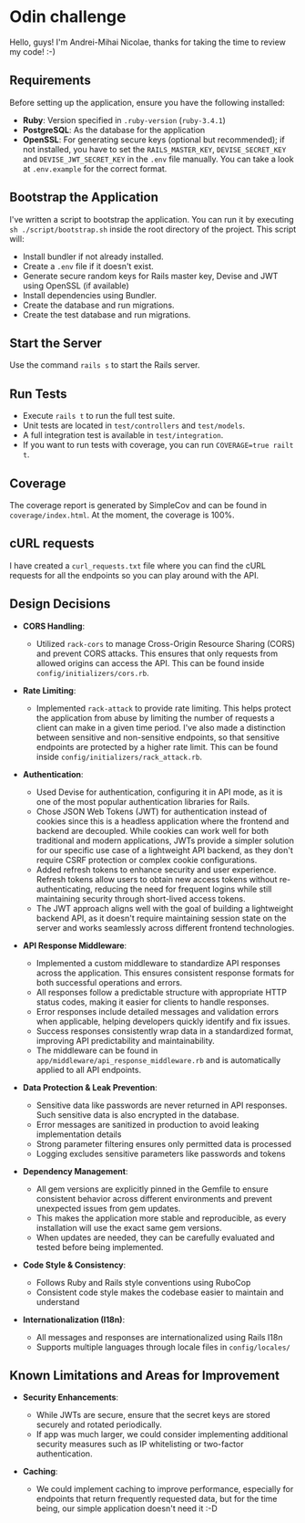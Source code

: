 # Odin challenge

Hello, guys! I'm Andrei-Mihai Nicolae, thanks for taking the time to review my code! :-)

## Requirements

Before setting up the application, ensure you have the following installed:

- **Ruby**: Version specified in `.ruby-version` (`ruby-3.4.1`)
- **PostgreSQL**: As the database for the application
- **OpenSSL**: For generating secure keys (optional but recommended); if not installed, you have to set the `RAILS_MASTER_KEY`, `DEVISE_SECRET_KEY` and `DEVISE_JWT_SECRET_KEY` in the `.env` file manually. You can take a look at `.env.example` for the correct format.

## Bootstrap the Application

I've written a script to bootstrap the application. You can run it by executing `sh ./script/bootstrap.sh` inside the root directory of the project. This script will:

- Install bundler if not already installed.
- Create a `.env` file if it doesn't exist.
- Generate secure random keys for Rails master key, Devise and JWT using OpenSSL (if available)
- Install dependencies using Bundler.
- Create the database and run migrations.
- Create the test database and run migrations.

## Start the Server

Use the command `rails s` to start the Rails server.

## Run Tests
   - Execute `rails t` to run the full test suite.
   - Unit tests are located in `test/controllers` and `test/models`.
   - A full integration test is available in `test/integration`.
   - If you want to run tests with coverage, you can run `COVERAGE=true railt t`.

## Coverage

The coverage report is generated by SimpleCov and can be found in `coverage/index.html`. At the moment, the coverage is 100%.

## cURL requests

I have created a `curl_requests.txt` file where you can find the cURL requests for all the endpoints so you can play around with the API.

## Design Decisions

- **CORS Handling**:
  - Utilized `rack-cors` to manage Cross-Origin Resource Sharing (CORS) and prevent CORS attacks. This ensures that only requests from allowed origins can access the API. This can be found inside `config/initializers/cors.rb`.

- **Rate Limiting**:
  - Implemented `rack-attack` to provide rate limiting. This helps protect the application from abuse by limiting the number of requests a client can make in a given time period. I've also made a distinction between sensitive and non-sensitive endpoints, so that sensitive endpoints are protected by a higher rate limit. This can be found inside `config/initializers/rack_attack.rb`.

- **Authentication**:
  - Used Devise for authentication, configuring it in API mode, as it is one of the most popular authentication libraries for Rails.
  - Chose JSON Web Tokens (JWT) for authentication instead of cookies since this is a headless application where the frontend and backend are decoupled. While cookies can work well for both traditional and modern applications, JWTs provide a simpler solution for our specific use case of a lightweight API backend, as they don't require CSRF protection or complex cookie configurations.
  - Added refresh tokens to enhance security and user experience. Refresh tokens allow users to obtain new access tokens without re-authenticating, reducing the need for frequent logins while still maintaining security through short-lived access tokens.
  - The JWT approach aligns well with the goal of building a lightweight backend API, as it doesn't require maintaining session state on the server and works seamlessly across different frontend technologies.

- **API Response Middleware**:
  - Implemented a custom middleware to standardize API responses across the application. This ensures consistent response formats for both successful operations and errors.
  - All responses follow a predictable structure with appropriate HTTP status codes, making it easier for clients to handle responses.
  - Error responses include detailed messages and validation errors when applicable, helping developers quickly identify and fix issues.
  - Success responses consistently wrap data in a standardized format, improving API predictability and maintainability.
  - The middleware can be found in `app/middleware/api_response_middleware.rb` and is automatically applied to all API endpoints.

- **Data Protection & Leak Prevention**:
  - Sensitive data like passwords are never returned in API responses. Such sensitive data is also encrypted in the database.
  - Error messages are sanitized in production to avoid leaking implementation details
  - Strong parameter filtering ensures only permitted data is processed
  - Logging excludes sensitive parameters like passwords and tokens

- **Dependency Management**:
  - All gem versions are explicitly pinned in the Gemfile to ensure consistent behavior across different environments and prevent unexpected issues from gem updates.
  - This makes the application more stable and reproducible, as every installation will use the exact same gem versions.
  - When updates are needed, they can be carefully evaluated and tested before being implemented.

- **Code Style & Consistency**:
  - Follows Ruby and Rails style conventions using RuboCop
  - Consistent code style makes the codebase easier to maintain and understand

- **Internationalization (I18n)**:
  - All messages and responses are internationalized using Rails I18n
  - Supports multiple languages through locale files in `config/locales/`

## Known Limitations and Areas for Improvement

- **Security Enhancements**:
  - While JWTs are secure, ensure that the secret keys are stored securely and rotated periodically.
  - If app was much larger, we could consider implementing additional security measures such as IP whitelisting or two-factor authentication.

- **Caching**:
  - We could implement caching to improve performance, especially for endpoints that return frequently requested data, but for the time being, our simple application doesn't need it :-D
